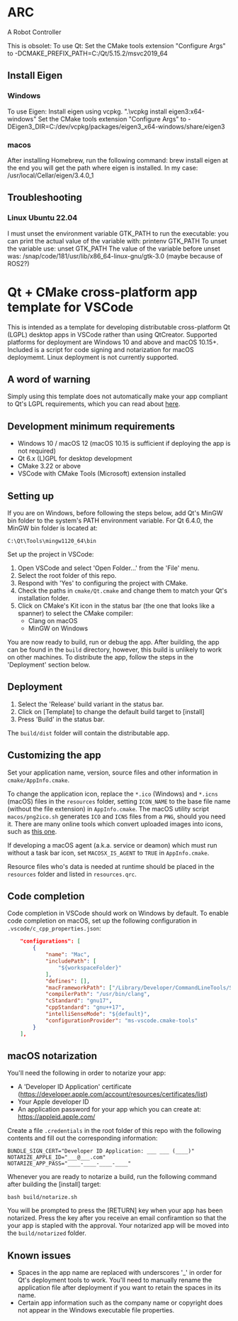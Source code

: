 # ARC
A Robot Controller

This is obsolet:
    To use Qt:
    Set the CMake tools extension "Configure Args" to -DCMAKE_PREFIX_PATH=C:/Qt/5.15.2/msvc2019_64


## Install Eigen

### Windows
To use Eigen:
Install eigen using vcpkg. ".\vcpkg install eigen3:x64-windows"
Set the CMake tools extension "Configure Args" to -DEigen3_DIR=C:/dev/vcpkg/packages/eigen3_x64-windows/share/eigen3

### macos
After installing Homebrew, run the following command:
brew install eigen
at the end you will get the path where eigen is installed. In my case:
/usr/local/Cellar/eigen/3.4.0_1

## Troubleshooting

### Linux Ubuntu 22.04
I must unset the environment variable GTK_PATH to run the executable:
you can print the actual value of the variable with: printenv GTK_PATH
To unset the variable use: unset GTK_PATH
The value of the variable before unset was: /snap/code/181/usr/lib/x86_64-linux-gnu/gtk-3.0 (maybe because of ROS2?)




Qt + CMake cross-platform app template for VSCode
=================================================

This is intended as a template for developing distributable cross-platform Qt (LGPL) desktop apps in VSCode rather than using QtCreator. Supported platforms for deployment are Windows 10 and above and macOS 10.15+. Included is a script for code signing and notarization for macOS deploymemt. Linux deployment is not currently supported.

A word of warning
-----------------

Simply using this template does not automatically make your app compliant to Qt's LGPL requirements, which you can read about [here](https://www.qt.io/licensing/open-source-lgpl-obligations).

Development minimum requirements
--------------------------------

* Windows 10 / macOS 12 (macOS 10.15 is sufficient if deploying the app is not required)
* Qt 6.x (L)GPL for desktop development
* CMake 3.22 or above
* VSCode with CMake Tools (Microsoft) extension installed

Setting up
----------

If you are on Windows, before following the steps below, add Qt's MinGW bin folder to the system's PATH environment variable. For Qt 6.4.0, the MinGW bin folder is located at:

`C:\Qt\Tools\mingw1120_64\bin`

Set up the project in VSCode:

1. Open VSCode and select 'Open Folder...' from the 'File' menu.
2. Select the root folder of this repo.
3. Respond with 'Yes' to configuring the project with CMake.
4. Check the paths in `cmake/Qt.cmake` and change them to match your Qt's installation folder.
5. Click on CMake's Kit icon in the status bar (the one that looks like a spanner) to select the CMake compiler:
    * Clang on macOS
    * MinGW on Windows

You are now ready to build, run or debug the app. After building, the app can be found in the `build` directory, however, this build is unlikely to work on other machines. To distribute the app, follow the steps in the 'Deployment' section below.

Deployment
----------

1. Select the 'Release' build variant in the status bar.
2. Click on \[Template\] to change the default build target to \[install\]
3. Press 'Build' in the status bar.

The `build/dist` folder will contain the distributable app.

Customizing the app
-------------------

Set your application name, version, source files and other information in `cmake/AppInfo.cmake`.

To change the application icon, replace the `*.ico` (Windows) and `*.icns` (macOS) files in the `resources` folder, setting `ICON_NAME` to the base file name (without the file extension) in `AppInfo.cmake`. The macOS utility script `macos/png2ico.sh` generates `ICO` and `ICNS` files from a `PNG`, should you need it. There are many online tools which convert uploaded images into icons, such as [this one](https://redketchup.io/icon-converter).

If developing a macOS agent (a.k.a. service or deamon) which must run without a task bar icon, set `MACOSX_IS_AGENT` to `TRUE` in `AppInfo.cmake`.

Resource files who's data is needed at runtime should be placed in the `resources` folder and listed in `resources.qrc`.

Code completion
---------------

Code completion in VSCode should work on Windows by default. To enable code completion on macOS, set up the following configuration in `.vscode/c_cpp_properties.json`:
```json
    "configurations": [
        {
            "name": "Mac",
            "includePath": [
                "${workspaceFolder}"
            ],
            "defines": [],
            "macFrameworkPath": ["/Library/Developer/CommandLineTools/SDKs/MacOSX11.3.sdk/System/Library/Frameworks"],
            "compilerPath": "/usr/bin/clang",
            "cStandard": "gnu17",
            "cppStandard": "gnu++17",
            "intelliSenseMode": "${default}",
            "configurationProvider": "ms-vscode.cmake-tools"
        }
    ],
```

macOS notarization
------------------

You'll need the following in order to notarize your app:

* A 'Developer ID Application' certificate (https://developer.apple.com/account/resources/certificates/list)
* Your Apple developer ID
* An application password for your app which you can create at: https://appleid.apple.com/

Create a file `.credentials` in the root folder of this repo with the following contents and fill out the corresponding information:
```
BUNDLE_SIGN_CERT="Developer ID Application: ___ ___ (____)"
NOTARIZE_APPLE_ID="___@___.com"
NOTARIZE_APP_PASS="____-____-____-____"
```

Whenever you are ready to notarize a build, run the following command after building the \[install\] target:

`bash build/notarize.sh`

You will be prompted to press the \[RETURN\] key when your app has been notarized. Press the key after you receive an email confiramtion so that the your app is stapled with the approval. Your notarized app will be moved into the `build/notarized` folder.

Known issues
------------

* Spaces in the app name are replaced with underscores '_' in order for Qt's deployment tools to work. You'll need to manually rename the application file after deployment if you want to retain the spaces in its name.
* Certain app information such as the company name or copyright does not appear in the Windows executable file properties.
